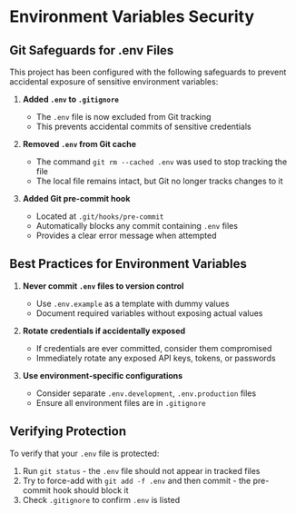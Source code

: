 # Environment Variables Security

## Git Safeguards for .env Files

This project has been configured with the following safeguards to prevent accidental exposure of sensitive environment variables:

1. **Added `.env` to `.gitignore`**
   - The `.env` file is now excluded from Git tracking
   - This prevents accidental commits of sensitive credentials

2. **Removed `.env` from Git cache**
   - The command `git rm --cached .env` was used to stop tracking the file
   - The local file remains intact, but Git no longer tracks changes to it

3. **Added Git pre-commit hook**
   - Located at `.git/hooks/pre-commit`
   - Automatically blocks any commit containing `.env` files
   - Provides a clear error message when attempted

## Best Practices for Environment Variables

1. **Never commit `.env` files to version control**
   - Use `.env.example` as a template with dummy values
   - Document required variables without exposing actual values

2. **Rotate credentials if accidentally exposed**
   - If credentials are ever committed, consider them compromised
   - Immediately rotate any exposed API keys, tokens, or passwords

3. **Use environment-specific configurations**
   - Consider separate `.env.development`, `.env.production` files
   - Ensure all environment files are in `.gitignore`

## Verifying Protection

To verify that your `.env` file is protected:

1. Run `git status` - the `.env` file should not appear in tracked files
2. Try to force-add with `git add -f .env` and then commit - the pre-commit hook should block it
3. Check `.gitignore` to confirm `.env` is listed